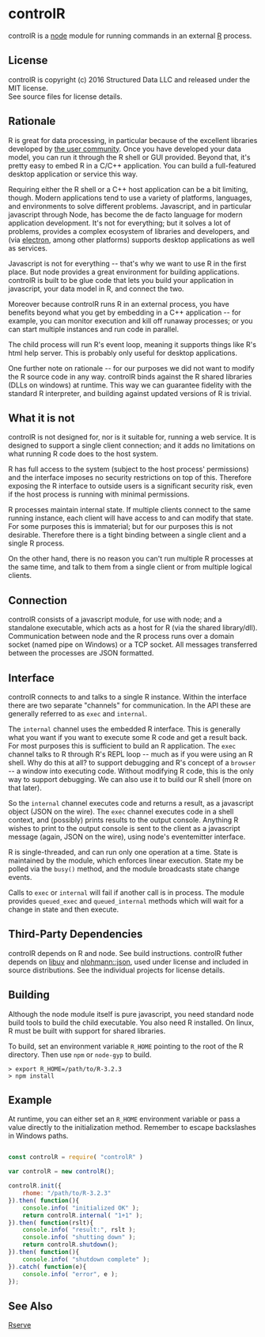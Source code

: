 controlR
========

controlR is a [node][1] module for running commands in an external [R][2] process.

License
-------

controlR is copyright (c) 2016 Structured Data LLC and released under the MIT license.  
See source files for license details.

Rationale
---------

R is great for data processing, in particular because of the excellent libraries
developed by [the user community][3].  Once you have developed your data model, you
can run it through the R shell or GUI provided.  Beyond that, it's pretty easy to
embed R in a C/C++ application.  You can build a full-featured desktop application
or service this way.

Requiring either the R shell or a C++ host application can be a bit limiting, though.
Modern applications tend to use a variety of platforms, languages, and environments
to solve different problems.  Javascript, and in particular javascript through Node,
has become the de facto language for modern application development.  It's not for
everything; but it solves a lot of problems, provides a complex ecosystem of libraries
and developers, and (via [electron][6], among other platforms) supports desktop
applications as well as services.

Javascript is not for everything -- that's why we want to use R in the first place.
But node provides a great environment for building applications.  controlR is built to
be glue code that lets you build your application in javascript, your data model in
R, and connect the two.

Moreover because controlR runs R in an external process, you have benefits beyond
what you get by embedding in a C++ application -- for example, you can monitor
execution and kill off runaway processes; or you can start multiple instances and
run code in parallel.

The child process will run R's event loop, meaning it supports things like R's html
help server.  This is probably only useful for desktop applications.

One further note on rationale -- for our purposes we did not want to modify the R
source code in any way.  controlR binds against the R shared libraries (DLLs on
windows) at runtime.  This way we can guarantee fidelity with the standard R
interpreter, and building against updated versions of R is trivial.

What it is not
--------------

controlR is not designed for, nor is it suitable for, running a web service.  It is
designed to support a single client connection; and it adds no limitations on what
running R code does to the host system.  

R has full access to the system (subject to the host process' permissions) and the
interface imposes no security restrictions on top of this.  Therefore exposing the
R interface to outside users is a significant security risk, even if the host process
is running with minimal permissions.  

R processes maintain internal state.  If multiple clients connect to the same running
instance, each client will have access to and can modify that state.  For some purposes
this is immaterial; but for our purposes this is not desirable.  Therefore there is a
tight binding between a single client and a single R process.  

On the other hand, there is no reason you can't run multiple R processes at the same time,
and talk to them from a single client or from multiple logical clients.

Connection
----------

controlR consists of a javascript module, for use with node; and a standalone executable,
which acts as a host for R (via the shared library/dll).  Communication between node and
the R process runs over a domain socket (named pipe on Windows) or a TCP socket.  All
messages transferred between the processes are JSON formatted.

Interface
---------

controlR connects to and talks to a single R instance.  Within the interface there are
two separate "channels" for communication.  In the API these are generally referred to
as `exec` and `internal`.

The `internal` channel uses the embedded R interface.  This is generally what you want
if you want to execute some R code and get a result back.  For most purposes this is
sufficient to build an R application.  The `exec` channel talks to R through R's REPL
loop -- much as if you were using an R shell.  Why do this at all? to support debugging
and R's concept of a `browser` -- a window into executing code.  Without modifying R code,
this is the only way to support debugging.  We can also use it to build our R shell
(more on that later).

So the `internal` channel executes code and returns a result, as a javascript object
(JSON on the wire).  The `exec` channel executes code in a shell context, and (possibly)
prints results to the output console.  Anything R wishes to print to the output console
is sent to the client as a javascript message (again, JSON on the wire), using node's
eventemitter interface.

R is single-threaded, and can run only one operation at a time.  State is maintained by
the module, which enforces linear execution.  State my be polled via the `busy()` method,
and the module broadcasts state change events.  

Calls to `exec` or `internal` will fail if another call is in process.  The module
provides `queued_exec` and `queued_internal` methods which will wait for a change in state
and then execute.

Third-Party Dependencies
------------------------

controlR depends on R and node.  See build instructions.  controlR futher depends on
[libuv][4] and [nlohmann::json][5], used under license and included in source distributions.
See the individual projects for license details.  

Building
--------

Although the node module itself is pure javascript, you need standard node build tools to
build the child executable.  You also need R installed.  On linux, R must be built with
support for shared libraries.

To build, set an environment variable `R_HOME` pointing to the root of the R directory.
Then use `npm` or `node-gyp` to build.

```
> export R_HOME=/path/to/R-3.2.3
> npm install
```

Example
-------

At runtime, you can either set an `R_HOME` environment variable or pass a value directly
to the initialization method.  Remember to escape backslashes in Windows paths.

```javascript

const controlR = require( "controlR" )

var controlR = new controlR();

controlR.init({
    rhome: "/path/to/R-3.2.3"
}).then( function(){
	console.info( "initialized OK" );
	return controlR.internal( "1+1" );
}).then( function(rslt){
	console.info( "result:", rslt );
	console.info( "shutting down" );
	return controlR.shutdown();
}).then( function(){
	console.info( "shutdown complete" );
}).catch( function(e){
	console.info( "error", e );
});

```

See Also
--------

[Rserve][13]

[1]: https://nodejs.org
[2]: https://www.r-project.org/
[3]: https://cran.r-project.org/
[4]: https://github.com/libuv/libuv
[5]: https://github.com/nlohmann/json
[6]: http://electron.atom.io/
[13]: https://rforge.net/Rserve/
